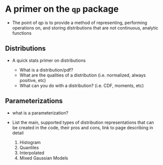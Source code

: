 # A primer on the `qp` package

- The point of qp is to provide a method of representing, performing operations on, and storing distributions that are not continuous, analytic functions

## Distributions

- A quick stats primer on distributions

  - What is a distribution/pdf?
  - What are the qualities of a distribution (i.e. normalized, always positive, etc)
  - What can you do with a distribution? (i.e. CDF, moments, etc)

## Parameterizations

- what is a parameterization?

- List the main, supported types of distribution representations that can be created in the code, their pros and cons, link to page describing in detail
  1.  Histogram
  2.  Quantiles
  3.  Interpolated
  4.  Mixed Gaussian Models
